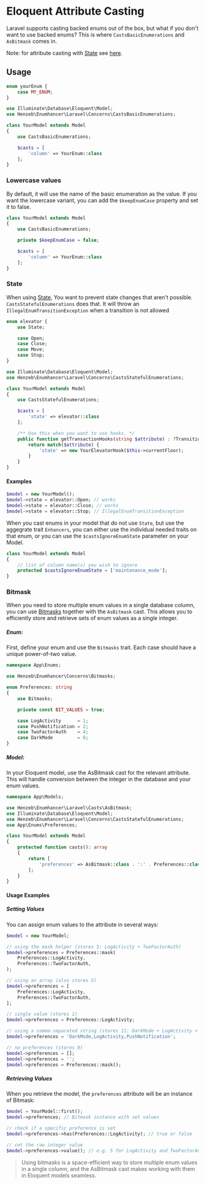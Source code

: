 # Eloquent Attribute Casting

Laravel supports casting backed enums out of the box, but what if you don't want
to use backed enums? This is where `CastsBasicEnumerations` and `AsBitmask` comes in.

Note: for attribute casting with [State](state.md) see [here](#state).

## Usage

```php
enum yourEnum {
    case MY_ENUM;
}

use Illuminate\Database\Eloquent\Model;
use Henzeb\Enumhancer\Laravel\Concerns\CastsBasicEnumerations;

class YourModel extends Model
{
    use CastsBasicEnumerations;

    $casts = [
        'column' => YourEnum::class
    ];
}

```

### Lowercase values

By default, it will use the name of the basic enumeration as the value. If you
want the lowercase variant, you can add the `$keepEnumCase` property and set it
to false.

```php
class YourModel extends Model
{
    use CastsBasicEnumerations;

    private $keepEnumCase = false;

    $casts = [
        'column' => YourEnum::class
    ];
}

```

### State

When using [State](state.md), You want to prevent state changes that aren't
possible. `CastsStatefulEnumerations` does that. It will throw an
`IllegalEnumTransitionException` when a transition is not allowed

```php
enum elevator {
    use State;

    case Open;
    case Close;
    case Move;
    case Stop;
}

use Illuminate\Database\Eloquent\Model;
use Henzeb\Enumhancer\Laravel\Concerns\CastsStatefulEnumerations;

class YourModel extends Model
{
    use CastsStatefulEnumerations;

    $casts = [
        'state' => elevator::class
    ];

    /** Use this when you want to use hooks. */
    public function getTransactionHooks(string $attribute) : ?TransitionHooks{
        return match($attribute) {
            'state' => new YourElevatorHook($this->currentFloor);
        }
    }
}

```

#### Examples

```php
$model = new YourModel();
$model->state = elevator::Open; // works
$model->state = elevator::Close; // works
$model->state = elevator::Stop; // IllegalEnumTransitionException
```

When you cast enums in your model that do not use `State`, but use the aggegrate
trait `Enhancers`, you can either use the individual needed traits on that enum,
or you can use the `$castsIgnoreEnumState` parameter on your Model.

```php
class YourModel extends Model
{
    // list of column name(s) you wish to ignore
    protected $castsIgnoreEnumState = ['maintenance_mode'];
}
```



### Bitmask
When you need to store multiple enum values in a single database column, you can use [Bitmasks](bitmasks.md) together with the `AsBitmask` cast. This allows you to efficiently store and retrieve sets of enum values as a single integer.

##### Enum:
First, define your enum and use the `Bitmasks` trait. Each case should have a unique power-of-two value.

```php
namespace App\Enums;

use Henzeb\Enumhancer\Concerns\Bitmasks;

enum Preferences: string
{
    use Bitmasks;

    private const BIT_VALUES = true;

    case LogActivity      = 1;
    case PushNotification = 2;
    case TwoFactorAuth    = 4;
    case DarkMode         = 8;
}
```

##### Model:
In your Eloquent model, use the AsBitmask cast for the relevant attribute. This will handle conversion between the integer in the database and your enum values.

```php
namespace App\Models;

use Henzeb\Enumhancer\Laravel\Casts\AsBitmask;
use Illuminate\Database\Eloquent\Model;
use Henzeb\Enumhancer\Laravel\Concerns\CastsStatefulEnumerations;
use App\Enums\Preferences;

class YourModel extends Model
{
    protected function casts(): array
    {
        return [
            'preferences' => AsBitmask::class . ':' . Preferences::class,
        ];
    }
}
```

#### Usage Examples

##### Setting Values
You can assign enum values to the attribute in several ways:
```php
$model = new YourModel;

// using the mask helper (stores 5: LogActivity + TwoFactorAuth)
$model->preferences = Preferences::mask(
    Preferences::LogActivity,
    Preferences::TwoFactorAuth,
);

// using an array (also stores 5)
$model->preferences = [
    Preferences::LogActivity,
    Preferences::TwoFactorAuth,
];

// single value (stores 1)
$model->preferences = Preferences::LogActivity;

// using a comma-separated string (stores 11: DarkMode + LogActivity + PushNotification)
$model->preferences = 'DarkMode,LogActivity,PushNotification';

// no preferences (stores 0)
$model->preferences = [];
$model->preferences = '';
$model->preferences = Preferences::mask();
```

##### Retrieving Values
When you retrieve the model, the `preferences` attribute will be an instance of Bitmask:
```php
$model = YourModel::first();
$model->preferences; // Bitmask instance with set values

// check if a specific preference is set
$model->preferences->has(Preferences::LogActivity); // true or false

// cet the raw integer value
$model->preferences->value(); // e.g. 5 for LogActivity and TwoFactorAuth
```

> Using bitmasks is a space-efficient way to store multiple enum values in a single column, and the AsBitmask cast makes working with them in Eloquent models seamless.

